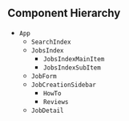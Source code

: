 ## Component Hierarchy

* `App`
  * `SearchIndex`
  * `JobsIndex`
    * `JobsIndexMainItem`
    * `JobsIndexSubItem`
  * `JobForm`
  * `JobCreationSidebar`
    * `HowTo`
    * `Reviews`
  * `JobDetail`
